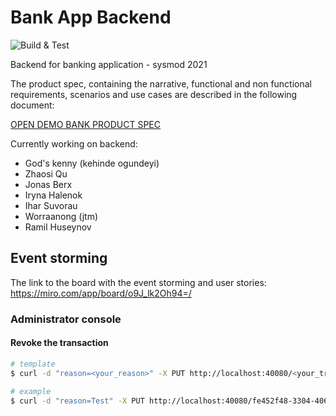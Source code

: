 # Bank App Backend

![Build & Test](https://github.com/Sysmod-2021/bankappbackend/actions/workflows/gradle.yml/badge.svg)

Backend for banking application - sysmod 2021

The product spec, containing the narrative, functional and non functional requirements, scenarios and use cases are described in the following document:

[OPEN DEMO BANK PRODUCT SPEC](https://docs.google.com/document/d/1AjevAXSdgcHC6yfwMc1QbsvFRuz3pfRowHIOu4XMXEU/edit?usp=sharing)


Currently working on backend:

- God's kenny (kehinde ogundeyi)
- Zhaosi Qu
- Jonas Berx
- Iryna Halenok
- Ihar Suvorau
- Worraanong (jtm)
- Ramil Huseynov

## Event storming

The link to the board with the event storming and user stories: https://miro.com/app/board/o9J_lk2Oh94=/


### Administrator console

#### Revoke the transaction

```bash
# template
$ curl -d "reason=<your_reason>" -X PUT http://localhost:40080/<your_transactionId>/revocation

# example
$ curl -d "reason=Test" -X PUT http://localhost:40080/fe452f48-3304-4063-903a-9f922b5cc372/revocation
```